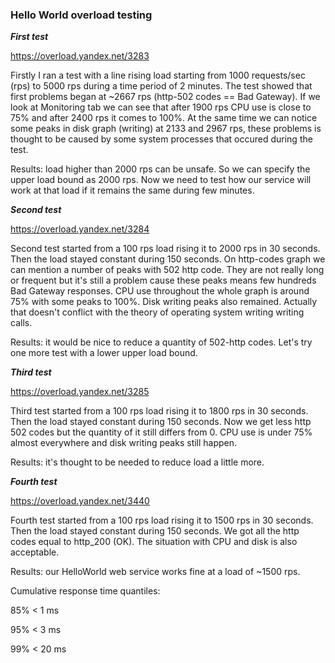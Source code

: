 ### Hello World overload testing



***First test***

https://overload.yandex.net/3283

Firstly I ran a test with a line rising load starting from 1000 requests/sec (rps) to 5000 rps during a time period of 2 minutes. The test showed that first problems began at ~2667 rps (http-502 codes ==  Bad Gateway). If we look at Monitoring tab we can see that after 1900 rps CPU use is close to 75% and after 2400 rps it comes to 100%. At the same time we can notice some peaks in disk graph (writing) at 2133 and 2967 rps, these problems is thought to be caused by some system processes that occured during the test.

Results: load higher than 2000 rps can be unsafe. So we can specify the upper load bound as 2000 rps. Now we need to test how our service will work at that load if it remains the same during few minutes.


***Second  test***

https://overload.yandex.net/3284

Second test started from a 100 rps load rising it to 2000 rps in 30 seconds. Then the load stayed constant during 150 seconds. On http-codes graph we can mention a number of peaks with 502 http code. They are not really long or frequent but it's still a problem cause these peaks means few hundreds Bad Gateway responses. CPU use throughout the whole graph is around 75% with some peaks to 100%. Disk writing peaks also remained. Actually that doesn't conflict with the theory of operating system writing writing calls.

Results: it would be nice to reduce a quantity of 502-http codes. Let's try one more test with a lower upper load bound.

***Third  test***

https://overload.yandex.net/3285

Third test started from a 100 rps load rising it to 1800 rps in 30 seconds. Then the load stayed constant during 150 seconds. Now we get less http 502 codes but the quantity of it still differs from 0. CPU use is under 75% almost everywhere and disk writing peaks still happen.

Results: it's thought to be needed to reduce load a little more.

***Fourth  test***

https://overload.yandex.net/3440

Fourth test started from a 100 rps load rising it to 1500 rps in 30 seconds. Then the load stayed constant during 150 seconds. We got all the http codes equal to http_200 (OK). The situation with CPU and disk is also acceptable.  

Results: our HelloWorld web service works fine at a load of ~1500 rps.

Cumulative response time quantiles:

85% < 1 ms

95% < 3 ms

99% < 20 ms

